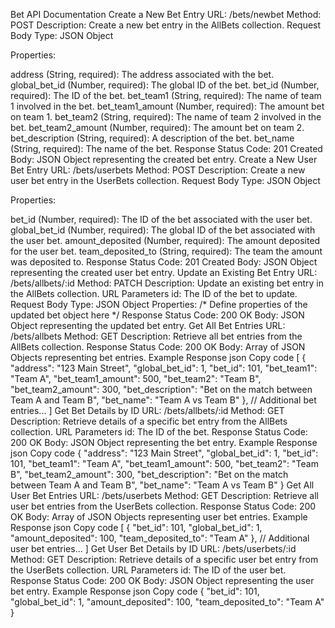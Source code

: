 Bet API Documentation
Create a New Bet Entry
URL: /bets/newbet
Method: POST
Description: Create a new bet entry in the AllBets collection.
Request Body
Type: JSON Object

Properties:

address (String, required): The address associated with the bet.
global_bet_id (Number, required): The global ID of the bet.
bet_id (Number, required): The ID of the bet.
bet_team1 (String, required): The name of team 1 involved in the bet.
bet_team1_amount (Number, required): The amount bet on team 1.
bet_team2 (String, required): The name of team 2 involved in the bet.
bet_team2_amount (Number, required): The amount bet on team 2.
bet_description (String, required): A description of the bet.
bet_name (String, required): The name of the bet.
Response
Status Code: 201 Created
Body: JSON Object representing the created bet entry.
Create a New User Bet Entry
URL: /bets/userbets
Method: POST
Description: Create a new user bet entry in the UserBets collection.
Request Body
Type: JSON Object

Properties:

bet_id (Number, required): The ID of the bet associated with the user bet.
global_bet_id (Number, required): The global ID of the bet associated with the user bet.
amount_deposited (Number, required): The amount deposited for the user bet.
team_deposited_to (String, required): The team the amount was deposited to.
Response
Status Code: 201 Created
Body: JSON Object representing the created user bet entry.
Update an Existing Bet Entry
URL: /bets/allbets/:id
Method: PATCH
Description: Update an existing bet entry in the AllBets collection.
URL Parameters
id: The ID of the bet to update.
Request Body
Type: JSON Object
Properties:
/* Define properties of the updated bet object here */
Response
Status Code: 200 OK
Body: JSON Object representing the updated bet entry.
Get All Bet Entries
URL: /bets/allbets
Method: GET
Description: Retrieve all bet entries from the AllBets collection.
Response
Status Code: 200 OK
Body: Array of JSON Objects representing bet entries.
Example Response
json
Copy code
[
  {
    "address": "123 Main Street",
    "global_bet_id": 1,
    "bet_id": 101,
    "bet_team1": "Team A",
    "bet_team1_amount": 500,
    "bet_team2": "Team B",
    "bet_team2_amount": 300,
    "bet_description": "Bet on the match between Team A and Team B",
    "bet_name": "Team A vs Team B"
  },
  // Additional bet entries...
]
Get Bet Details by ID
URL: /bets/allbets/:id
Method: GET
Description: Retrieve details of a specific bet entry from the AllBets collection.
URL Parameters
id: The ID of the bet.
Response
Status Code: 200 OK
Body: JSON Object representing the bet entry.
Example Response
json
Copy code
{
  "address": "123 Main Street",
  "global_bet_id": 1,
  "bet_id": 101,
  "bet_team1": "Team A",
  "bet_team1_amount": 500,
  "bet_team2": "Team B",
  "bet_team2_amount": 300,
  "bet_description": "Bet on the match between Team A and Team B",
  "bet_name": "Team A vs Team B"
}
Get All User Bet Entries
URL: /bets/userbets
Method: GET
Description: Retrieve all user bet entries from the UserBets collection.
Response
Status Code: 200 OK
Body: Array of JSON Objects representing user bet entries.
Example Response
json
Copy code
[
  {
    "bet_id": 101,
    "global_bet_id": 1,
    "amount_deposited": 100,
    "team_deposited_to": "Team A"
  },
  // Additional user bet entries...
]
Get User Bet Details by ID
URL: /bets/userbets/:id
Method: GET
Description: Retrieve details of a specific user bet entry from the UserBets collection.
URL Parameters
id: The ID of the user bet.
Response
Status Code: 200 OK
Body: JSON Object representing the user bet entry.
Example Response
json
Copy code
{
  "bet_id": 101,
  "global_bet_id": 1,
  "amount_deposited": 100,
  "team_deposited_to": "Team A"
}
